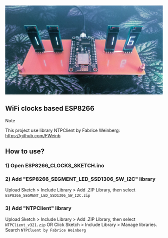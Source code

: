 ![Image alt](https://github.com/S-Sushka/ESP8266_CLOCKS/blob/main/CLOCKS.jpg)

## WiFi clocks based ESP8266

> [!NOTE]
> This project use library NTPClient by Fabrice Weinberg: https://github.com/FWeinb
## How to use?
### 1) Open ESP8266_CLOCKS_SKETCH.ino
### 2) Add "ESP8266_SEGMENT_LED_SSD1306_SW_I2C" library
Upload Sketch > Include Library > Add .ZIP Library, then select `ESP8266_SEGMENT_LED_SSD1306_SW_I2C.zip`
### 3) Add "NTPClient" library
Upload Sketch > Include Library > Add .ZIP Library, then select `NTPClient_v321.zip`
OR
Click Sketch > Include Library > Manage libraries. Search `NTPCluent by Fabrice Weinberg`
